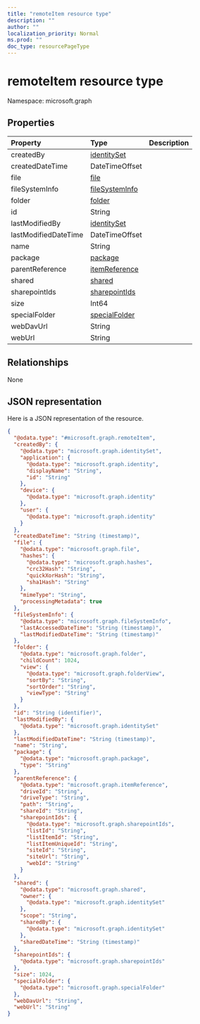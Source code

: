 ```yaml
---
title: "remoteItem resource type"
description: ""
author: ""
localization_priority: Normal
ms.prod: ""
doc_type: resourcePageType
---
```


# remoteItem resource type


Namespace: microsoft.graph



## Properties
|Property|Type|Description|
|:---|:---|:---|
|createdBy|[identitySet](../resources/identityset.md)||
|createdDateTime|DateTimeOffset||
|file|[file](../resources/file.md)||
|fileSystemInfo|[fileSystemInfo](../resources/filesysteminfo.md)||
|folder|[folder](../resources/folder.md)||
|id|String||
|lastModifiedBy|[identitySet](../resources/identityset.md)||
|lastModifiedDateTime|DateTimeOffset||
|name|String||
|package|[package](../resources/package.md)||
|parentReference|[itemReference](../resources/itemreference.md)||
|shared|[shared](../resources/shared.md)||
|sharepointIds|[sharepointIds](../resources/sharepointids.md)||
|size|Int64||
|specialFolder|[specialFolder](../resources/specialfolder.md)||
|webDavUrl|String||
|webUrl|String||

## Relationships
None

## JSON representation
Here is a JSON representation of the resource.
<!-- {
  "blockType": "resource",
  "@odata.type": "microsoft.graph.remoteItem"
}
-->
``` json
{
  "@odata.type": "#microsoft.graph.remoteItem",
  "createdBy": {
    "@odata.type": "microsoft.graph.identitySet",
    "application": {
      "@odata.type": "microsoft.graph.identity",
      "displayName": "String",
      "id": "String"
    },
    "device": {
      "@odata.type": "microsoft.graph.identity"
    },
    "user": {
      "@odata.type": "microsoft.graph.identity"
    }
  },
  "createdDateTime": "String (timestamp)",
  "file": {
    "@odata.type": "microsoft.graph.file",
    "hashes": {
      "@odata.type": "microsoft.graph.hashes",
      "crc32Hash": "String",
      "quickXorHash": "String",
      "sha1Hash": "String"
    },
    "mimeType": "String",
    "processingMetadata": true
  },
  "fileSystemInfo": {
    "@odata.type": "microsoft.graph.fileSystemInfo",
    "lastAccessedDateTime": "String (timestamp)",
    "lastModifiedDateTime": "String (timestamp)"
  },
  "folder": {
    "@odata.type": "microsoft.graph.folder",
    "childCount": 1024,
    "view": {
      "@odata.type": "microsoft.graph.folderView",
      "sortBy": "String",
      "sortOrder": "String",
      "viewType": "String"
    }
  },
  "id": "String (identifier)",
  "lastModifiedBy": {
    "@odata.type": "microsoft.graph.identitySet"
  },
  "lastModifiedDateTime": "String (timestamp)",
  "name": "String",
  "package": {
    "@odata.type": "microsoft.graph.package",
    "type": "String"
  },
  "parentReference": {
    "@odata.type": "microsoft.graph.itemReference",
    "driveId": "String",
    "driveType": "String",
    "path": "String",
    "shareId": "String",
    "sharepointIds": {
      "@odata.type": "microsoft.graph.sharepointIds",
      "listId": "String",
      "listItemId": "String",
      "listItemUniqueId": "String",
      "siteId": "String",
      "siteUrl": "String",
      "webId": "String"
    }
  },
  "shared": {
    "@odata.type": "microsoft.graph.shared",
    "owner": {
      "@odata.type": "microsoft.graph.identitySet"
    },
    "scope": "String",
    "sharedBy": {
      "@odata.type": "microsoft.graph.identitySet"
    },
    "sharedDateTime": "String (timestamp)"
  },
  "sharepointIds": {
    "@odata.type": "microsoft.graph.sharepointIds"
  },
  "size": 1024,
  "specialFolder": {
    "@odata.type": "microsoft.graph.specialFolder"
  },
  "webDavUrl": "String",
  "webUrl": "String"
}
```

